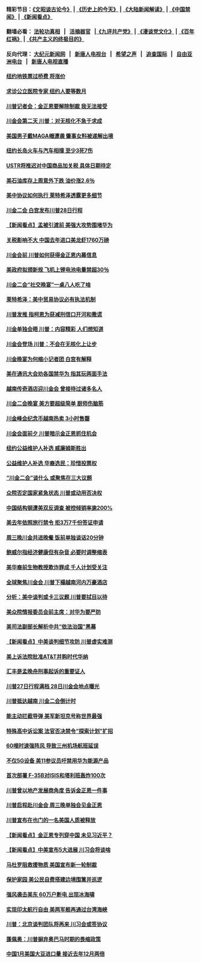 #### 精彩节目：[《文昭谈古论今》](http://155.138.205.71/wenzhao) | [《历史上的今天》](http://155.138.205.71/today-in-history) | [《大陆新闻解读》](http://155.138.205.71/ntdtv-comedy) | [《中国禁闻》](http://155.138.205.71/ntdtv-news) | [《新闻看点》](http://155.138.205.71/news-insight) 

 #### 翻墙必看： [法轮功真相](http://155.138.205.71:10000/videos/truth.html) &nbsp;&nbsp;|&nbsp;&nbsp; [活摘器官](http://155.138.205.71:10000/videos/res/Organs/) &nbsp;&nbsp;|[《九评共产党》](http://155.138.205.71:10000/videos/jiuping) | [《漫谈党文化》](http://155.138.205.71:10000/videos/mtdwh) | [《百年红祸》](http://155.138.205.71:10000/videos/bnhh) | [《共产主义的终极目的》](http://155.138.205.71:10000/videos/res/zjmd) 

 #### 反向代理： [大纪元新闻网](http://155.138.205.71:10080/) &nbsp;&nbsp;|&nbsp;&nbsp; [新唐人电视台](http://155.138.205.71:8000/) &nbsp;&nbsp;|&nbsp;&nbsp; [希望之声](http://155.138.205.71:8200/) &nbsp;&nbsp;|&nbsp;&nbsp; [追查国际](http://155.138.205.71:10010/) &nbsp;&nbsp;|&nbsp;&nbsp; [自由亚洲电台](http://155.138.205.71:9800/) &nbsp;&nbsp;|&nbsp;&nbsp; [新唐人电视直播](http://155.138.205.71/) 

#### [纽约地铁票过桥费 将涨价](../pages/nsc412/n11078771.md?t=02281236) 

#### [求诊公立医院专家 纽约人要等数月](../pages/nsc412/n11078755.md?t=02281236) 

#### [川普记者会：金正恩要解除制裁 我无法接受](../pages/nsc412/n11078822.md?t=02281236) 

#### [川金会第二天 川普：对无核化不急于求成](../pages/nsc412/n11078809.md?t=02281236) 

#### [美国男子戴MAGA帽遭袭 肇事女料被递解出境](../pages/nsc412/n11078111.md?t=02281236) 

#### [纽约长岛火车与汽车相撞 至少3死7伤](../pages/nsc412/n11078042.md?t=02281236) 

#### [USTR将推迟对中国商品加关税 具体日期待定](../pages/nsc412/n11078065.md?t=02281236) 

#### [美石油库存上周意外下跌 油价涨2.6％](../pages/nsc412/n11077933.md?t=02281236) 

#### [美中协议如何执行 莱特希泽透露更多细节](../pages/nsc412/n11077895.md?t=02281236) 

#### [川金二会 白宫发布川普28日行程](../pages/nsc412/n11077599.md?t=02281236) 

#### [【新闻看点】孟被引渡前 美强大攻势围堵华为](../pages/nsc412/n11077529.md?t=02281236) 

#### [关税影响不大 中国去年进口美龙虾1760万磅](../pages/nsc412/n11077572.md?t=02281236) 

#### [川金会前 川普如何获得金正恩内幕信息](../pages/nsc412/n11077790.md?t=02281236) 

#### [美政府拟颁新规 飞机上锂电池电量禁超30％](../pages/nsc412/n11077388.md?t=02281236) 

#### [川金二会“社交晚宴”一桌八人吃了啥](../pages/nsc412/n11077493.md?t=02281236) 

#### [莱特希泽：美中贸易协议必有执法机制](../pages/nsc412/n11077336.md?t=02281236) 

#### [川普发推 指柯恩为获减刑信口开河和撒谎](../pages/nsc412/n11077227.md?t=02281236) 

#### [川金单独会晤 川普：内容精彩 人们想知道](../pages/nsc412/n11077284.md?t=02281236) 

#### [川金会登场  川普：不会在无核化上让步](../pages/nsc412/n11076663.md?t=02281236) 

#### [川金晚宴为何缩小记者团 白宫有解释](../pages/nsc412/n11077171.md?t=02281236) 

#### [美在通讯大会劝各国禁华为 指其玩两面手法](../pages/nsc412/n11074409.md?t=02281236) 

#### [越南传奇酒店迎川金会 曾接待过诸多名人](../pages/nsc412/n11076720.md?t=02281236) 

#### [川金二会晚宴 美方要超级简单 厨师伤脑筋](../pages/nsc412/n11076986.md?t=02281236) 

#### [川金峰会纪念币越南热卖 3小时售罄](../pages/nsc412/n11076389.md?t=02281236) 

#### [川金会面前夕 川普暗示金正恩抓住机会](../pages/nsc412/n11075974.md?t=02281236) 

#### [纽约公益维护人补选 威廉姆斯胜出](../pages/nsc412/n11075059.md?t=02281236) 

#### [公益维护人补选  华裔选民：珍惜投票权](../pages/nsc412/n11075056.md?t=02281236) 

#### [“川金二会”谈什么 或聚焦在三大议题](../pages/nsc412/n11074552.md?t=02281236) 

#### [众院否定国家紧急状态 川普或动用否决权](../pages/nsc412/n11073994.md?t=02281236) 

#### [中国结构钢遭美双反调查 被控倾销率逾200%](../pages/nsc412/n11073550.md?t=02281236) 

#### [美去年依照旅行禁令 拒3万7千份签证申请](../pages/nsc412/n11073410.md?t=02281236) 

#### [周三晚川金共进晚餐 饭前单独谈话20分钟](../pages/nsc412/n11073320.md?t=02281236) 

#### [鲍威尔指经济健康但有杂音 必要时调整缩表](../pages/nsc412/n11072991.md?t=02281236) 

#### [美华裔前生物教授欺诈罪成 千人计划受关注](../pages/nsc412/n11073371.md?t=02281236) 

#### [全球聚焦川金会 川普下榻越南河内万豪酒店](../pages/nsc412/n11073359.md?t=02281236) 

#### [分析：美中谈判或卡三议题 川普要拭目以待](../pages/nsc412/n11073388.md?t=02281236) 

#### [美众院情报委员会前主席：对华为要严防](../pages/nsc412/n11072954.md?t=02281236) 

#### [美司法副部长解析中共“依法治国”黑幕](../pages/nsc412/n11073131.md?t=02281236) 

#### [【新闻看点】中美谈判细节攻防 川普虚实难测](../pages/nsc412/n11072797.md?t=02281236) 

#### [美上诉法院批准AT&T并购时代华纳](../pages/nsc412/n11072852.md?t=02281236) 

#### [汇丰是孟晚舟刑事起诉的重要证人](../pages/nsc412/n11072839.md?t=02281236) 

#### [川普27日行程满档 28日川金会地点曝光](../pages/nsc412/n11072807.md?t=02281236) 

#### [川普抵达越南 川金二会倒计时](../pages/nsc412/n11072671.md?t=02281236) 

#### [能主动拦截导弹 美军新坦克号称世界最强](../pages/nsc412/n11072112.md?t=02281236) 

#### [特殊高中诉讼案 法官否决禁令“探索计划”扩招](../pages/nsc412/n11071482.md?t=02281236) 

#### [60哩时速强阵风 导致三州机场航班延误](../pages/nsc412/n11071521.md?t=02281236) 

#### [不仅5G设备 美11参议员吁禁用华为能源产品](../pages/nsc412/n11070954.md?t=02281236) 

#### [首次部署 F-35B对ISIS和塔利班轰炸100次](../pages/nsc412/n11071450.md?t=02281236) 

#### [川普曾以地产发展商角度 告诉金正恩一件事](../pages/nsc412/n11071184.md?t=02281236) 

#### [川普启程赴川金会 周三晚单独会见金正恩](../pages/nsc412/n11070998.md?t=02281236) 

#### [川普宣布在也门的一名美国人质被释放](../pages/nsc412/n11070633.md?t=02281236) 

#### [【新闻看点】金正恩专列穿中国 未见习近平？](../pages/nsc412/n11070514.md?t=02281236) 

#### [【新闻看点】中美宣布5大进展 川习会将谈啥](../pages/nsc412/n11070211.md?t=02281236) 

#### [马杜罗阻救援物质 美国宣布新一轮制裁](../pages/nsc412/n11070549.md?t=02281236) 

#### [保护家园 美公民自费搭建边境围篱并巡逻](../pages/nsc412/n11070349.md?t=02281236) 

#### [强风袭击美东 60万户断电 出现冰海啸](../pages/nsc412/n11070403.md?t=02281236) 

#### [实现印太航行自由 美两军舰再通过台湾海峡](../pages/nsc412/n11070537.md?t=02281236) 

#### [川普：北京谈判团队将再来 川习会或签协议](../pages/nsc412/n11070466.md?t=02281236) 

#### [蓬佩奥：川普摒弃奥巴马时期的畏缩政策](../pages/nsc412/n11070178.md?t=02281236) 

#### [中国1月美国大豆进口量 接近去年12月两倍](../pages/nsc412/n11070226.md?t=02281236) 

